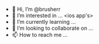 - 👋 Hi, I’m @brusherr
- 👀 I’m interested in ... <ios app's>
- 🌱 I’m currently learning ...<Swift>
- 🤝 I’m looking to collaborate on ... 
- 📫 How to reach me ...

<!---
brusherr/brusherr is a ✨ special ✨ repository because its `README.md` (this file) appears on your GitHub profile.
You can click the Preview link to take a look at your changes.
--->
